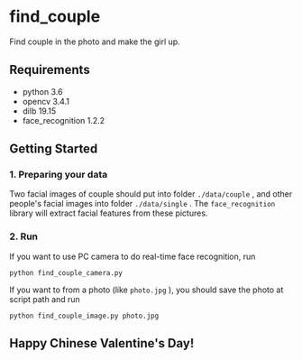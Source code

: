 # find_couple
Find couple in the photo and make the girl up.

## Requirements

- python 3.6
- opencv 3.4.1
- dilb 19.15
- face_recognition 1.2.2

## Getting Started

### 1. Preparing your data

Two facial images of couple should put into folder `./data/couple` , and other people's facial images into folder `./data/single` . The `face_recognition` library will extract facial features from these pictures.

### 2. Run

If you want to use PC camera to do real-time face recognition, run

```
python find_couple_camera.py
```

If you want to from a photo (like `photo.jpg` ), you should save the photo at script path and run

```
python find_couple_image.py photo.jpg
```

## Happy Chinese Valentine's Day!
